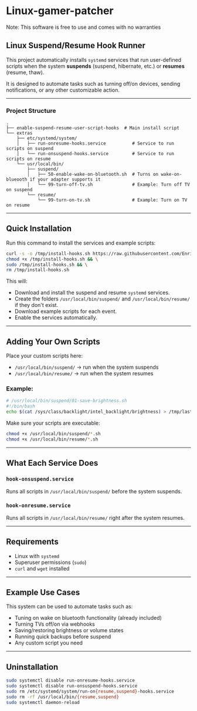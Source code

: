 # Linux-gamer-patcher

Note: This software is free to use and comes with no warranties

## Linux Suspend/Resume Hook Runner

This project automatically installs `systemd` services that run user-defined scripts when the system **suspends** (suspend, hibernate, etc.) or **resumes** (resume, thaw).

It is designed to automate tasks such as turning off/on devices, sending notifications, or any other customizable action.

---

### Project Structure

```
.
├── enable-suspend-resume-user-script-hooks  # Main install script
└── extras
    ├── etc/systemd/system/
    │   ├── run-onresume-hooks.service          # Service to run scripts on suspend
    │   └── run-onsuspend-hooks.service         # Service to run scripts on resume
    └── usr/local/bin/
        ├── suspend/
        │   ├── 50-enable-wake-on-bluetooth.sh  # Turns on wake-on-blueooth if your adapter supports it
        │   └── 99-turn-off-tv.sh               # Example: Turn off TV on suspend
        └── resume/
            └── 99-turn-on-tv.sh                # Example: Turn on TV on resume
```

---

## Quick Installation

Run this command to install the services and example scripts:

```bash
curl -s -o /tmp/install-hooks.sh https://raw.githubusercontent.com/EnriqueWood/linux-gamer-patcher/refs/heads/main/enable-suspend-resume-user-script-hooks && \
chmod +x /tmp/install-hooks.sh && \
sudo /tmp/install-hooks.sh && \
rm /tmp/install-hooks.sh
```

This will:

- Download and install the suspend and resume `systemd` services.
- Create the folders `/usr/local/bin/suspend/` and `/usr/local/bin/resume/` if they don't exist.
- Download example scripts for each event.
- Enable the services automatically.

---

## Adding Your Own Scripts

Place your custom scripts here:

- `/usr/local/bin/suspend/` → run when the system suspends
- `/usr/local/bin/resume/` → run when the system resumes

### Example:
```bash
# /usr/local/bin/suspend/01-save-brightness.sh
#!/bin/bash
echo $(cat /sys/class/backlight/intel_backlight/brightness) > /tmp/last-brightness
```

Make sure your scripts are executable:

```bash
chmod +x /usr/local/bin/suspend/*.sh
chmod +x /usr/local/bin/resume/*.sh
```

---

## What Each Service Does

### `hook-onsuspend.service`
Runs all scripts in `/usr/local/bin/suspend/` before the system suspends.

### `hook-onresume.service`
Runs all scripts in `/usr/local/bin/resume/` right after the system resumes.

---

## Requirements

- Linux with `systemd`
- Superuser permissions (`sudo`)
- `curl` and `wget` installed

---

## Example Use Cases

This system can be used to automate tasks such as:

- Tuning on wake on bluetooth functionality (already included)
- Turning TVs off/on via webhooks
- Saving/restoring brightness or volume states
- Running quick backups before suspend
- Any custom script you need

---

## Uninstallation

```bash
sudo systemctl disable run-onresume-hooks.service
sudo systemctl disable run-onsuspend-hooks.service
sudo rm /etc/systemd/system/run-on{resume,suspend}-hooks.service
sudo rm -rf /usr/local/bin/{resume,suspend}
sudo systemctl daemon-reload
```

